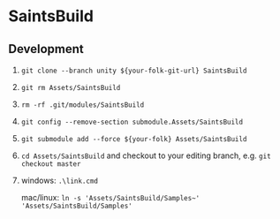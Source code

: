 # SaintsBuild #

## Development ##

1.  `git clone --branch unity ${your-folk-git-url} SaintsBuild`
2.  `git rm Assets/SaintsBuild`
3.  `rm -rf .git/modules/SaintsBuild`
4.  `git config --remove-section submodule.Assets/SaintsBuild`
5.  `git submodule add --force ${your-folk} Assets/SaintsBuild`
6.  `cd Assets/SaintsBuild` and checkout to your editing branch, e.g. `git checkout master`
7.  windows: `.\link.cmd`

    mac/linux: `ln -s 'Assets/SaintsBuild/Samples~' 'Assets/SaintsBuild/Samples'`
